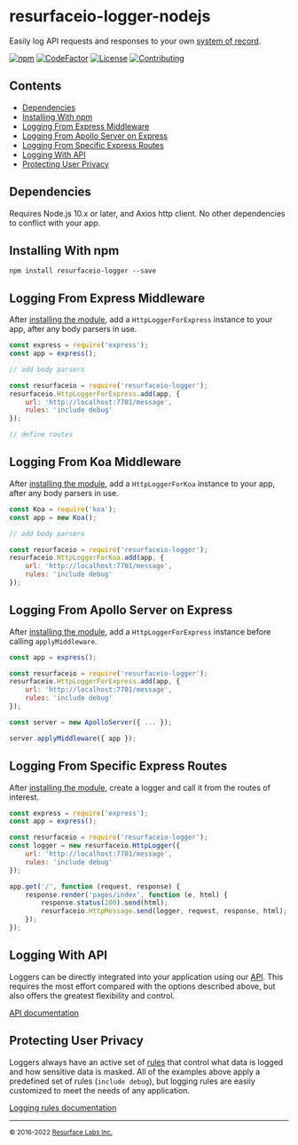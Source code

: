 # resurfaceio-logger-nodejs
Easily log API requests and responses to your own <a href="https://resurface.io">system of record</a>.

[![npm](https://img.shields.io/npm/v/resurfaceio-logger)](https://badge.fury.io/js/resurfaceio-logger)
[![CodeFactor](https://www.codefactor.io/repository/github/resurfaceio/logger-nodejs/badge)](https://www.codefactor.io/repository/github/resurfaceio/logger-nodejs)
[![License](https://img.shields.io/github/license/resurfaceio/logger-nodejs)](https://github.com/resurfaceio/logger-nodejs/blob/master/LICENSE)
[![Contributing](https://img.shields.io/badge/contributions-welcome-green.svg)](https://github.com/resurfaceio/logger-nodejs/blob/master/CONTRIBUTING.md)

## Contents

<ul>
<li><a href="#dependencies">Dependencies</a></li>
<li><a href="#installing_with_npm">Installing With npm</a></li>
<li><a href="#logging_from_express_middleware">Logging From Express Middleware</a></li>
<li><a href="#logging_from_apollo_server_on_express">Logging From Apollo Server on Express</a></li>
<li><a href="#logging_from_express_route">Logging From Specific Express Routes</a></li>
<li><a href="#logging_with_api">Logging With API</a></li>
<li><a href="#privacy">Protecting User Privacy</a></li>
</ul>

<a name="dependencies"/>

## Dependencies

Requires Node.js 10.x or later, and Axios http client. No other dependencies to conflict with your app.

<a name="installing_with_npm"/>

## Installing With npm

```
npm install resurfaceio-logger --save
```

<a name="logging_from_express_middleware"/>

## Logging From Express Middleware

After <a href="#installing_with_npm">installing the module</a>, add a `HttpLoggerForExpress` instance to your app, after
any body parsers in use.

```js
const express = require('express');
const app = express();

// add body parsers

const resurfaceio = require('resurfaceio-logger');
resurfaceio.HttpLoggerForExpress.add(app, {
    url: 'http://localhost:7701/message', 
    rules: 'include debug'
});

// define routes
```

<a name="logging_from_koa_middleware"/>

## Logging From Koa Middleware

After <a href="#installing_with_npm">installing the module</a>, add a `HttpLoggerForKoa` instance to your app, after
any body parsers in use.

```js
const Koa = require('koa');
const app = new Koa();

// add body parsers

const resurfaceio = require('resurfaceio-logger');
resurfaceio.HttpLoggerForKoa.add(app, {
    url: 'http://localhost:7701/message', 
    rules: 'include debug'
});

```

<a name="logging_from_apollo_server_on_express"/>

## Logging From Apollo Server on Express

After <a href="#installing_with_npm">installing the module</a>, add a `HttpLoggerForExpress` instance before calling `applyMiddleware`.

```js
const app = express();

const resurfaceio = require('resurfaceio-logger');
resurfaceio.HttpLoggerForExpress.add(app, {
    url: 'http://localhost:7701/message', 
    rules: 'include debug'
});

const server = new ApolloServer({ ... });

server.applyMiddleware({ app });
```

<a name="logging_from_express_route"/>

## Logging From Specific Express Routes

After <a href="#installing_with_npm">installing the module</a>, create a logger and call it from the routes of interest.

```js
const express = require('express');
const app = express();

const resurfaceio = require('resurfaceio-logger');
const logger = new resurfaceio.HttpLogger({
    url: 'http://localhost:7701/message',
    rules: 'include debug'
});

app.get('/', function (request, response) {
    response.render('pages/index', function (e, html) {
        response.status(200).send(html);
        resurfaceio.HttpMessage.send(logger, request, response, html);
    });
});
```

<a name="logging_with_api"/>

## Logging With API

Loggers can be directly integrated into your application using our [API](API.md). This requires the most effort compared with
the options described above, but also offers the greatest flexibility and control.

[API documentation](API.md)

<a name="privacy"/>

## Protecting User Privacy

Loggers always have an active set of <a href="https://resurface.io/rules.html">rules</a> that control what data is logged
and how sensitive data is masked. All of the examples above apply a predefined set of rules (`include debug`),
but logging rules are easily customized to meet the needs of any application.

<a href="https://resurface.io/rules.html">Logging rules documentation</a>

---
<small>&copy; 2016-2022 <a href="https://resurface.io">Resurface Labs Inc.</a></small>
